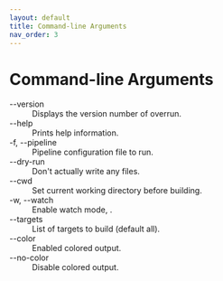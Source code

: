```yaml
---
layout: default
title: Command-line Arguments
nav_order: 3
---
```


# Command-line Arguments

<dl>
  <dt>--version</dt>
  <dd>Displays the version number of overrun.</dd>

  <dt>--help</dt>
  <dd>Prints help information.</dd>

  <dt>-f, --pipeline</dt>
  <dd>Pipeline configuration file to run.</dd>

  <dt>--dry-run</dt>
  <dd>Don't actually write any files.</dd>

  <dt>--cwd</dt>
  <dd>Set current working directory before building.</dd>

  <dt>-w, --watch</dt>
  <dd>Enable watch mode, .</dd>

  <dt>--targets</dt>
  <dd>List of targets to build (default all).</dd>

  <dt>--color</dt>
  <dd>Enabled colored output.</dd>

  <dt>--no-color</dt>
  <dd>Disable colored output.</dd>
</dl>
